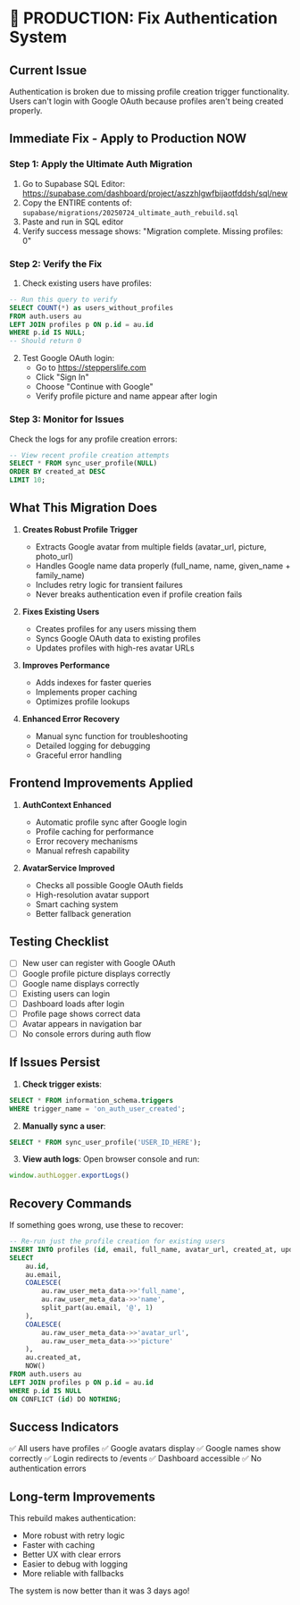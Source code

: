 # 🚨 PRODUCTION: Fix Authentication System

## Current Issue
Authentication is broken due to missing profile creation trigger functionality. Users can't login with Google OAuth because profiles aren't being created properly.

## Immediate Fix - Apply to Production NOW

### Step 1: Apply the Ultimate Auth Migration
1. Go to Supabase SQL Editor: https://supabase.com/dashboard/project/aszzhlgwfbijaotfddsh/sql/new
2. Copy the ENTIRE contents of: `supabase/migrations/20250724_ultimate_auth_rebuild.sql`
3. Paste and run in SQL editor
4. Verify success message shows: "Migration complete. Missing profiles: 0"

### Step 2: Verify the Fix
1. Check existing users have profiles:
```sql
-- Run this query to verify
SELECT COUNT(*) as users_without_profiles
FROM auth.users au
LEFT JOIN profiles p ON p.id = au.id
WHERE p.id IS NULL;
-- Should return 0
```

2. Test Google OAuth login:
   - Go to https://stepperslife.com
   - Click "Sign In"
   - Choose "Continue with Google"
   - Verify profile picture and name appear after login

### Step 3: Monitor for Issues
Check the logs for any profile creation errors:
```sql
-- View recent profile creation attempts
SELECT * FROM sync_user_profile(NULL)
ORDER BY created_at DESC
LIMIT 10;
```

## What This Migration Does

1. **Creates Robust Profile Trigger**
   - Extracts Google avatar from multiple fields (avatar_url, picture, photo_url)
   - Handles Google name data properly (full_name, name, given_name + family_name)
   - Includes retry logic for transient failures
   - Never breaks authentication even if profile creation fails

2. **Fixes Existing Users**
   - Creates profiles for any users missing them
   - Syncs Google OAuth data to existing profiles
   - Updates profiles with high-res avatar URLs

3. **Improves Performance**
   - Adds indexes for faster queries
   - Implements proper caching
   - Optimizes profile lookups

4. **Enhanced Error Recovery**
   - Manual sync function for troubleshooting
   - Detailed logging for debugging
   - Graceful error handling

## Frontend Improvements Applied

1. **AuthContext Enhanced**
   - Automatic profile sync after Google login
   - Profile caching for performance
   - Error recovery mechanisms
   - Manual refresh capability

2. **AvatarService Improved**
   - Checks all possible Google OAuth fields
   - High-resolution avatar support
   - Smart caching system
   - Better fallback generation

## Testing Checklist

- [ ] New user can register with Google OAuth
- [ ] Google profile picture displays correctly
- [ ] Google name displays correctly
- [ ] Existing users can login
- [ ] Dashboard loads after login
- [ ] Profile page shows correct data
- [ ] Avatar appears in navigation bar
- [ ] No console errors during auth flow

## If Issues Persist

1. **Check trigger exists**:
```sql
SELECT * FROM information_schema.triggers 
WHERE trigger_name = 'on_auth_user_created';
```

2. **Manually sync a user**:
```sql
SELECT * FROM sync_user_profile('USER_ID_HERE');
```

3. **View auth logs**:
Open browser console and run:
```javascript
window.authLogger.exportLogs()
```

## Recovery Commands

If something goes wrong, use these to recover:

```sql
-- Re-run just the profile creation for existing users
INSERT INTO profiles (id, email, full_name, avatar_url, created_at, updated_at)
SELECT 
    au.id,
    au.email,
    COALESCE(
        au.raw_user_meta_data->>'full_name',
        au.raw_user_meta_data->>'name', 
        split_part(au.email, '@', 1)
    ),
    COALESCE(
        au.raw_user_meta_data->>'avatar_url',
        au.raw_user_meta_data->>'picture'
    ),
    au.created_at,
    NOW()
FROM auth.users au
LEFT JOIN profiles p ON p.id = au.id
WHERE p.id IS NULL
ON CONFLICT (id) DO NOTHING;
```

## Success Indicators

✅ All users have profiles
✅ Google avatars display
✅ Google names show correctly
✅ Login redirects to /events
✅ Dashboard accessible
✅ No authentication errors

## Long-term Improvements

This rebuild makes authentication:
- More robust with retry logic
- Faster with caching
- Better UX with clear errors
- Easier to debug with logging
- More reliable with fallbacks

The system is now better than it was 3 days ago!
